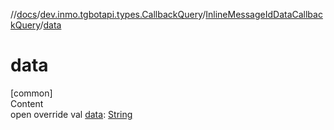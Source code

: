 //[docs](../../../index.md)/[dev.inmo.tgbotapi.types.CallbackQuery](../index.md)/[InlineMessageIdDataCallbackQuery](index.md)/[data](data.md)



# data  
[common]  
Content  
open override val [data](data.md): [String](https://kotlinlang.org/api/latest/jvm/stdlib/kotlin/-string/index.html)  



